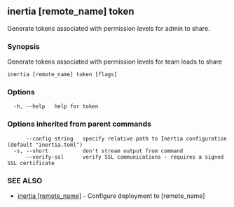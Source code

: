 ## inertia [remote_name] token

Generate tokens associated with permission levels for admin to share.

### Synopsis

Generate tokens associated with permission levels for team leads to share

```
inertia [remote_name] token [flags]
```

### Options

```
  -h, --help   help for token
```

### Options inherited from parent commands

```
      --config string   specify relative path to Inertia configuration (default "inertia.toml")
  -s, --short           don't stream output from command
      --verify-ssl      verify SSL communications - requires a signed SSL certificate
```

### SEE ALSO

* [inertia [remote_name]](inertia_[remote_name].md)	 - Configure deployment to [remote_name]

